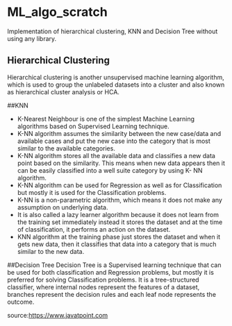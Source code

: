 # ML_algo_scratch
Implementation of hierarchical clustering, KNN and  Decision Tree without using any library.

## Hierarchical Clustering
Hierarchical clustering is another unsupervised machine learning algorithm, which is used to group
the unlabeled datasets into a cluster and also known as hierarchical cluster analysis or HCA.

##KNN
* K-Nearest Neighbour is one of the simplest Machine Learning algorithms based on Supervised Learning technique.
* K-NN algorithm assumes the similarity between the new case/data and available cases and put the new case into the category that is most similar to the available categories.
* K-NN algorithm stores all the available data and classifies a new data point based on the similarity. This means when new data appears then it can be easily classified into a well suite category by using K- NN algorithm.
* K-NN algorithm can be used for Regression as well as for Classification but mostly it is used for the Classification problems.
* K-NN is a non-parametric algorithm, which means it does not make any assumption on underlying data.
* It is also called a lazy learner algorithm because it does not learn from the training set immediately instead it stores the dataset and at the time of classification, it performs an action on the dataset.
* KNN algorithm at the training phase just stores the dataset and when it gets new data, then it classifies that data into a category that is much similar to the new data.

##Decision Tree
Decision Tree is a Supervised learning technique that can be used for both classification and Regression problems, but mostly it is preferred for solving Classification problems. It is a tree-structured classifier, where internal nodes represent the features of a dataset, branches represent the decision rules and each leaf node represents the outcome.

source:https://www.javatpoint.com
